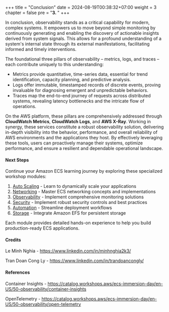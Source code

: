 +++
title = "Conclusion"
date = 2024-08-19T00:38:32+07:00
weight = 3
chapter = false
pre = "<b>3. </b>"
+++

In conclusion, observability stands as a critical capability for modern, complex systems. It empowers us to move beyond simple monitoring by continuously generating and enabling the discovery of actionable insights derived from system signals. This allows for a profound understanding of a system's internal state through its external manifestations, facilitating informed and timely interventions.

The foundational three pillars of observability – metrics, logs, and traces – each contribute uniquely to this understanding:

- Metrics provide quantitative, time-series data, essential for trend identification, capacity planning, and predictive analysis.
- Logs offer immutable, timestamped records of discrete events, proving invaluable for diagnosing emergent and unpredictable behaviors.
- Traces map the end-to-end journey of requests across distributed systems, revealing latency bottlenecks and the intricate flow of operations.

On the AWS platform, these pillars are comprehensively addressed through **CloudWatch Metrics**, **CloudWatch Logs**, and **AWS X-Ray**. Working in synergy, these services constitute a robust observability solution, delivering in-depth visibility into the behavior, performance, and overall reliability of AWS environments and the applications they host. By effectively leveraging these tools, users can proactively manage their systems, optimize performance, and ensure a resilient and dependable operational landscape.

#### Next Steps

Continue your Amazon ECS learning journey by exploring these specialized workshop modules:

1. [Auto Scaling](https://aws-fcj-ecs-workshop.github.io/Amazon-ECS-Immersion-Day/auto-scaling/) - Learn to dynamically scale your applications
2. [Networking](https://aws-fcj-ecs-workshop.github.io/Amazon-ECS-Immersion-Day/networking/) - Master ECS networking concepts and implementations
3. [Observability](https://aws-fcj-ecs-workshop.github.io/Amazon-ECS-Immersion-Day/observability/) - Implement comprehensive monitoring solutions
4. [Security](https://aws-fcj-ecs-workshop.github.io/Amazon-ECS-Immersion-Day/security/) - Implement robust security controls and best practices
5. [Automation](https://aws-fcj-ecs-workshop.github.io/Amazon-ECS-Immersion-Day/automation/) - Streamline deployment workflows
6. [Storage](https://aws-fcj-ecs-workshop.github.io/Amazon-ECS-Immersion-Day/storage) - Integrate Amazon EFS for persistent storage

Each module provides detailed hands-on experience to help you build production-ready ECS applications.

#### Credits

Le Minh Nghia - https://www.linkedin.com/in/minhnghia2k3/

Tran Doan Cong Ly - https://www.linkedin.com/in/trandoancongly/

#### References

Container Insights - https://catalog.workshops.aws/ecs-immersion-day/en-US/50-observability/container-insights

OpenTelemetry - https://catalog.workshops.aws/ecs-immersion-day/en-US/50-observability/open-telemetry

